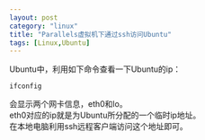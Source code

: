 ```yaml
---
layout: post
category: "linux"
title: "Parallels虚拟机下通过ssh访问Ubuntu"
tags: [Linux,Ubuntu]
---
```


Ubuntu中，利用如下命令查看一下Ubuntu的ip：  

    ifconfig

会显示两个网卡信息，eth0和lo。  
eth0对应的ip就是为Ubuntu所分配的一个临时ip地址。  
在本地电脑利用ssh远程客户端访问这个地址即可。  
